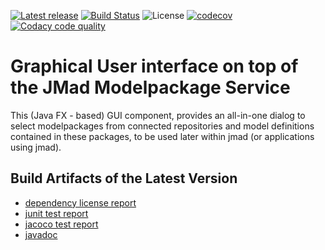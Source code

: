 [![Latest release](https://img.shields.io/github/release/jmad/jmad-modelpack-fx.svg?maxAge=1000)](https://github.com/jmad/jmad-modelpack-fx/releases)
[![Build Status](https://travis-ci.com/jmad/jmad-modelpack-fx.svg?branch=master)](https://travis-ci.com/jmad/jmad-modelpack-fx)
![License](https://img.shields.io/github/license/jmad/jmad-modelpack-fx.svg)
[![codecov](https://codecov.io/gh/jmad/jmad-modelpack-fx/branch/master/graph/badge.svg)](https://codecov.io/gh/jmad/jmad-modelpack-fx)
[![Codacy code quality](https://api.codacy.com/project/badge/Grade/b830f8eafc0441199d126967bd87d08c)](https://www.codacy.com/app/jmad/jmad-modelpack-fx?utm_source=github.com&utm_medium=referral&utm_content=jmad/jmad-modelpack-fx&utm_campaign=Badge_Grade)

# Graphical User interface on top of the JMad Modelpackage Service

This (Java FX - based) GUI component, provides an all-in-one dialog to select modelpackages from connected repositories and model definitions contained in these packages, to be used later within jmad (or applications using jmad).

## Build Artifacts of the Latest Version
 
* [dependency license report](https://jmad.io/jmad-modelpack-fx/dependency-license/index.html)
* [junit test report](https://jmad.io/jmad-modelpack-fx/tests/test/index.html)
* [jacoco test report](https://jmad.io/jmad-modelpack-fx/jacoco/test/html/index.html) 
* [javadoc](https://jmad.io/jmad-gui/jmad-modelpack-fx/index.html) 


